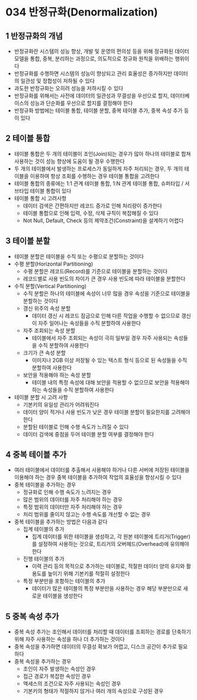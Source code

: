 # 034 반정규화(Denormalization)

## 1 반정규화의 개념

- 반정규화란 시스템의 성능 향상, 개발 및 운영의 편의성 등을 위해 정규화된 데이터 모델을 통합, 중복, 분리하는 과정으로, 의도적으로 정규화 원칙을 위배하는 행위이다
- 반정규화를 수행하면 시스템의 성능이 향상되고 관리 효율성은 증가하지만 데이터의 일관성 및 정합성이 저하될 수 있다
- 과도한 반정규화는 오히려 성능을 저하시킬 수 있다
- 반정규화를 위해서는 사전에 데이터의 일관성과 무결성을 우선으로 할지, 데이터베이스의 성능과 단순화를 우선으로 할지를 결정해야 한다
- 반정규화 방법에는 테이블 통합, 테이블 분할, 중복 테이블 추가, 중복 속성 추가 등이 있다



## 2 테이블 통합

- 테이블 통합은 두 개의 테이블이 조인(Join)되는 경우가 많아 하나의 테이블로 합쳐 사용하는 것이 성능 향상에 도움이 될 경우 수행한다
- 두 개의 테이블에서 발생하는 프로세스가 동일하게 자주 처리되는 경우, 두 개의 테이블을 이용하여 항상 조회를 수행하는 경우 테이블 통합을 고려한다
- 테이블 통합의 종류에는 1:1 관계 테이블 통합, 1:N 관계 테이블 통합, 슈퍼타입 / 서브타입 테이블 통합이 있다
- 테이블 통합 시 고려사항
  - 데이터 검색은 간편하지만 레코드 증가로 인해 처리량이 증가한다
  - 테이블 통합으로 인해 입력, 수정, 삭제 규칙이 복잡해질 수 있다
  - Not Null, Default, Check 등의 제약조건(Constraint)을 설계하기 어렵다



## 3 테이블 분할

- 테이블 분할은 테이블을 수직 또는 수평으로 분할하는 것이다
- 수평 분할(Horizontal Partitioning)
  - 수평 분할은 레코드(Record)를 기준으로 테이블을 분할하는 것이다
  - 레코드별로 사용 빈도의 차이가 큰 경우 사용 빈도에 따라 테이블을 분할한다
- 수직 분할(Vertical Partitioning)
  - 수직 분할은 하나의 테이블에 속성이 너무 많을 경우 속성을 기준으로 테이블을 분할하는 것이다
  - 갱신 위주의 속성 분할
    - 데이터 갱신 시 레코드 잠금으로 인해 다른 작업을 수행할 수 없으므로 갱신이 자주 일어나는 속성들을 수직 분할하여 사용한다
  - 자주 조회되는 속성 분할
    - 테이블에서 자주 조회되는 속성이 극히 일부일 경우 자주 사용되는 속성들을 수직 분할하여 사용한다
  - 크기가 큰 속성 분할
    - 이미지나 2GB 이상 저장될 수 있는 텍스트 형식 등으로 된 속성들을 수직 분할하여 사용한다
  - 보안을 적용해야 하는 속성 분할
    - 테이블 내의 특정 속성에 대해 보안을 적용할 수 없으므로 보안을 적용해야 하는 속성들을 수직 분할하여 사용한다
- 테이블 분할 시 고려 사항
  - 기본키의 유일성 관리가 어려워진다
  - 데이터 양이 적거나 사용 빈도가 낮은 경우 테이블 분할이 필요한지를 고려해야 한다
  - 분할된 테이블로 인해 수행 속도가 느려질 수 있다
  - 데이터 검색에 중점을 두어 테이블 분할 여부를 결정해야 한다



## 4 중복 테이블 추가

- 여러 테이블에서 데이터를 추출해서 사용해야 하거나 다른 서버에 저장된 테이블을 이용해야 하는 경우 중복 테이블을 추가하여 작업의 효율성을 향상시킬 수 있다
- 중복 테이블을 추가하는 경우
  - 정규화로 인해 수행 속도가 느려지는 경우
  - 많은 범위의 데이터를 자주 처리해야 하는 경우
  - 특정 범위의 데이터만 자주 처리해야 하는 경우
  - 처리 범위를 줄이지 않고는 수행 속도를 개선할 수 없는 경우
- 중복 테이블을 추가하는 방법은 다음과 같다
  - 집계 테이블의 추가
    - 집계 데이터를 위한 테이블을 생성하고, 각 원본 테이블에 트리거(Trigger)를 설정하여 사용하는 것으로, 트리거의 오버헤드(Overhead)에 유의해야 한다
  - 진행 테이블의 추가
    - 이력 관리 등의 목적으로 추가하는 테이블로, 적절한 데이터 양의 유지와 활용도를 높이기 위해 기본키를 적절히 설정한다
  - 특정 부분만을 포함하는 테이블의 추가
    - 데이터가 많은 테이블의 특정 부분만을 사용하는 경우 해당 부분만으로 새로운 테이블을 생성한다



## 5 중복 속성 추가

- 중복 속성 추가는 조인해서 데이터를 처리할 때 데이터를 조회하는 경로를 단축하기 위해 자주 사용하는 속성을 하나 더 추가하는 것이다
- 중복 속성을 추가하면 데이터의 무결성 확보가 어렵고, 디스크 공간이 추가로 필요하다
- 중복 속성을 추가하는 경우
  - 조인이 자주 발생하는 속성인 경우
  - 접근 경로가 복잡한 속성인 경우
  - 액세스의 조건으로 자주 사용되는 속성인 경우
  - 기본키의 형태가 적절하지 않거나 여러 개의 속성으로 구성된 경우

